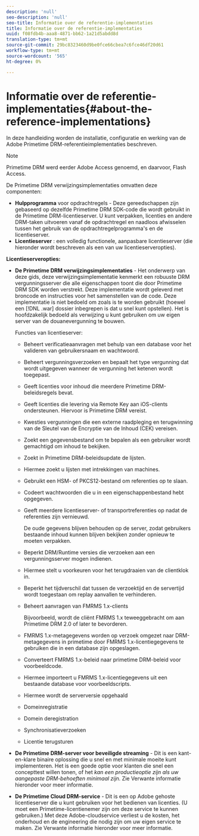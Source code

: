 ```yaml
---
description: 'null'
seo-description: 'null'
seo-title: Informatie over de referentie-implementaties
title: Informatie over de referentie-implementaties
uuid: f08fdb4b-aaa8-4871-bb62-1a21d5abdd8d
translation-type: tm+mt
source-git-commit: 29bc8323460d9be0fce66cbea7c6fce46df20d61
workflow-type: tm+mt
source-wordcount: '565'
ht-degree: 0%

---
```



# Informatie over de referentie-implementaties{#about-the-reference-implementations}

In deze handleiding worden de installatie, configuratie en werking van de Adobe Primetime DRM-referentieimplementaties beschreven.

>[!NOTE]
>
>Primetime DRM werd eerder Adobe Access genoemd, en daarvoor, Flash Access.

De Primetime DRM verwijzingsimplementaties omvatten deze componenten:

* **Hulpprogramma**  voor opdrachtregels - Deze gereedschappen zijn gebaseerd op dezelfde Primetime DRM SDK-code die wordt gebruikt in de Primetime DRM-licentieserver. U kunt verpakken, licenties en andere DRM-taken uitvoeren vanaf de opdrachtregel en naadloos afwisselen tussen het gebruik van de opdrachtregelprogramma&#39;s en de licentieserver.
* **Licentieserver** : een volledig functionele, aanpasbare licentieserver (die hieronder wordt beschreven als een van uw licentieserveropties).

**Licentieserveropties:**

* **De Primetime DRM verwijzingsimplementaties**  - Het onderwerp van deze gids, deze verwijzingsimplementatie kenmerkt een robuuste DRM vergunningsserver die alle eigenschappen toont die door Primetime DRM SDK worden verstrekt. Deze implementatie wordt geleverd met broncode en instructies voor het samenstellen van de code. Deze implementatie is niet bedoeld om zoals is te worden gebruikt (hoewel een [!DNL .war] dossier inbegrepen is dat u snel kunt opstellen). Het is hoofdzakelijk bedoeld als verwijzing u kunt gebruiken om uw eigen server van de douanevergunning te bouwen.

   Functies van licentieserver:

   * Beheert verificatieaanvragen met behulp van een database voor het valideren van gebruikersnaam en wachtwoord.
   * Beheert vergunningsverzoeken en bepaalt het type vergunning dat wordt uitgegeven wanneer de vergunning het ketenen wordt toegepast.
   * Geeft licenties voor inhoud die meerdere Primetime DRM-beleidsregels bevat.
   * Geeft licenties die levering via Remote Key aan iOS-clients ondersteunen. Hiervoor is Primetime DRM vereist.
   * Kwesties vergunningen die een externe raadpleging en terugwinning van de Sleutel van de Encryptie van de Inhoud (CEK) vereisen.
   * Zoekt een gegevensbestand om te bepalen als een gebruiker wordt gemachtigd om inhoud te bekijken.
   * Zoekt in Primetime DRM-beleidsupdate de lijsten.
   * Hiermee zoekt u lijsten met intrekkingen van machines.
   * Gebruikt een HSM- of PKCS12-bestand om referenties op te slaan.
   * Codeert wachtwoorden die u in een eigenschappenbestand hebt opgegeven.
   * Geeft meerdere licentieserver- of transportreferenties op nadat de referenties zijn vernieuwd.

      De oude gegevens blijven behouden op de server, zodat gebruikers bestaande inhoud kunnen blijven bekijken zonder opnieuw te moeten verpakken.
   * Beperkt DRM/Runtime versies die verzoeken aan een vergunningsserver mogen indienen.
   * Hiermee stelt u voorkeuren voor het terugdraaien van de clientklok in.
   * Beperkt het tijdverschil dat tussen de verzoektijd en de servertijd wordt toegestaan om replay aanvallen te verhinderen.
   * Beheert aanvragen van FMRMS 1.x-clients

      Bijvoorbeeld, wordt de cliënt FMRMS 1.x teweeggebracht om aan Primetime DRM 2.0 of later te bevorderen.
   * FMRMS 1.x-metagegevens worden op verzoek omgezet naar DRM-metagegevens in primetime door FMRMS 1.x-licentiegegevens te gebruiken die in een database zijn opgeslagen.
   * Converteert FMRMS 1.x-beleid naar primetime DRM-beleid voor voorbeeldcode.
   * Hiermee importeert u FMRMS 1.x-licentiegegevens uit een bestaande database voor voorbeeldscripts.
   * Hiermee wordt de serverversie opgehaald
   * Domeinregistratie
   * Domein deregistration
   * Synchronisatieverzoeken
   * Licentie terugsturen

* **De Primetime DRM-server voor beveiligde streaming**  - Dit is een kant-en-klare binaire oplossing die u snel en met minimale moeite kunt implementeren. Het is een goede optie voor klanten die snel een concepttest willen tonen, of het *kan een productieoptie zijn als uw aangepaste DRM-behoeften minimaal zijn.* Zie Verwante informatie hieronder voor meer informatie.

* **De Primetime Cloud DRM-service**  - Dit is een op Adobe gehoste licentieserver die u kunt gebruiken voor het bedienen van licenties. (U moet een Primetime-licentienemer zijn om deze service te kunnen gebruiken.) Met deze Adobe-cloudservice verliest u de kosten, het onderhoud en de engineering die nodig zijn om uw eigen service te maken. Zie Verwante informatie hieronder voor meer informatie.

